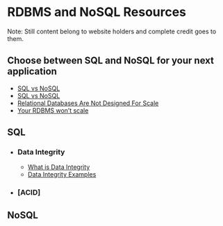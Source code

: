 # RDBMS and NoSQL Resources
Note: Still content belong to website holders and complete credit goes to them.
## Choose between SQL and NoSQL for your next application
- [SQL vs NoSQL](https://www.splunk.com/en_us/blog/learn/sql-vs-nosql.html)
- [SQL vs NoSQL](https://www.ibm.com/blog/sql-vs-nosql/)
- [Relational Databases Are Not Designed For Scale](https://www.marklogic.com/blog/relational-databases-scale/)
- [Your RDBMS won’t scale](https://dleybz.medium.com/your-sql-database-wont-scale-f9d9aae4e6b5)
## SQL
- ### Data Integrity
    - [What is Data Integrity](https://www.splunk.com/en_us/blog/learn/data-integrity.html)
    - [Data Integrity Examples](https://www.ibm.com/blog/data-integrity-examples/)
- ### [ACID]
## NoSQL
